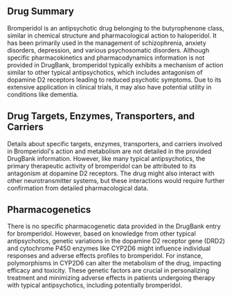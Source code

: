 ## Drug Summary
Bromperidol is an antipsychotic drug belonging to the butyrophenone class, similar in chemical structure and pharmacological action to haloperidol. It has been primarily used in the management of schizophrenia, anxiety disorders, depression, and various psychosomatic disorders. Although specific pharmacokinetics and pharmacodynamics information is not provided in DrugBank, bromperidol typically exhibits a mechanism of action similar to other typical antipsychotics, which includes antagonism of dopamine D2 receptors leading to reduced psychotic symptoms. Due to its extensive application in clinical trials, it may also have potential utility in conditions like dementia.

## Drug Targets, Enzymes, Transporters, and Carriers
Details about specific targets, enzymes, transporters, and carriers involved in Bromperidol's action and metabolism are not detailed in the provided DrugBank information. However, like many typical antipsychotics, the primary therapeutic activity of bromperidol can be attributed to its antagonism at dopamine D2 receptors. The drug might also interact with other neurotransmitter systems, but these interactions would require further confirmation from detailed pharmacological data.

## Pharmacogenetics
There is no specific pharmacogenetic data provided in the DrugBank entry for bromperidol. However, based on knowledge from other typical antipsychotics, genetic variations in the dopamine D2 receptor gene (DRD2) and cytochrome P450 enzymes like CYP2D6 might influence individual responses and adverse effects profiles to bromperidol. For instance, polymorphisms in CYP2D6 can alter the metabolism of the drug, impacting efficacy and toxicity. These genetic factors are crucial in personalizing treatment and minimizing adverse effects in patients undergoing therapy with typical antipsychotics, including potentially bromperidol.